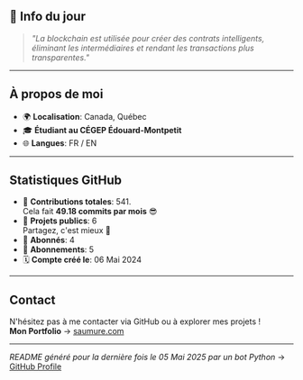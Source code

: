 

## 💭 Info du jour
> *"La blockchain est utilisée pour créer des contrats intelligents, éliminant les intermédiaires et rendant les transactions plus transparentes."*

---

## À propos de moi
- 🌍 **Localisation**: Canada, Québec
- 🎓 **Étudiant au CÉGEP Édouard-Montpetit**
- 🌐 **Langues**: FR / EN

---

## Statistiques GitHub
- 🧮 **Contributions totales**: 541.  
  Cela fait **49.18 commits par mois** 😎
- 📂 **Projets publics**: 6  
  Partagez, c'est mieux 🤝
- 👥 **Abonnés**: 4
- 👀 **Abonnements**: 5
- 🗓️ **Compte créé le**: 06 Mai 2024

---

## Contact
N'hésitez pas à me contacter via GitHub ou à explorer mes projets !  
**Mon Portfolio** -> [saumure.com](https://saumure.com)

---

*README généré pour la dernière fois le 05 Mai 2025 par un bot Python* -> [GitHub Profile](https://github.com/HenriSaumure/HenriSaumure)
